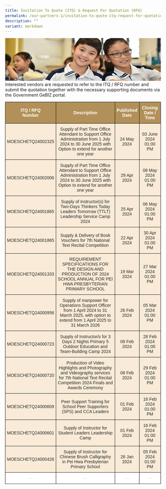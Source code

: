 ```yaml
---
title: Invitation To Quote (ITQ) & Request For Quotation (RFQ)
permalink: /our-partners-1/invitation-to-quote-itq-request-for-quotation-rfq/
description: ""
variant: markdown
---
```

![](/images/Website%20Banners%20Subpage/948x260%20masterhead%20-%20Our%20Partners3.jpg)
Interested vendors are requested to refer to the ITQ / RFQ number and submit the quotation together with the necessary supporting documents via the Government GeBIZ portal.  
  

<style type="text/css">
.tg  {border-collapse:collapse;border-spacing:0;}
.tg td{border-color:black;border-style:solid;border-width:1px;font-family:Arial, sans-serif;font-size:14px;
  overflow:hidden;padding:10px 5px;word-break:normal;}
.tg th{border-color:black;border-style:solid;border-width:1px;font-family:Arial, sans-serif;font-size:14px;
  font-weight:normal;overflow:hidden;padding:10px 5px;word-break:normal;}
.tg .tg-q1lf{background-color:#F9EBD7;color:#282828;text-align:center;vertical-align:middle}
.tg .tg-vgdu{background-color:#F9EBD7;color:#CCC;text-align:center;vertical-align:top}
.tg .tg-vtwo{background-color:#B29059;color:#FFF;font-weight:bold;text-align:center;vertical-align:middle}
.tg .tg-lhoz{background-color:#FFF;color:#CCC;text-align:center;vertical-align:top}
.tg .tg-r2gi{background-color:#FFF;color:#282828;text-align:center;vertical-align:middle}
</style>
<table class="tg">
<thead>
  <tr>
    <th class="tg-vtwo"><span style="color:#FFF;background-color:#B29059">ITQ / RFQ</span><br><span style="color:#FFF;background-color:#B29059">Number</span></th>
    <th class="tg-vtwo"><span style="color:#FFF;background-color:#B29059">Description</span></th>
    <th class="tg-vtwo"><span style="color:#FFF;background-color:#B29059">Published</span><br><span style="color:#FFF;background-color:#B29059">Date</span></th>
    <th class="tg-vtwo"><span style="color:#FFF;background-color:#B29059">Closing</span><br><span style="color:#FFF;background-color:#B29059">Date / Time</span></th>
  </tr>
</thead>
<tbody>
<tr>
		</tr>	<tr>
	</tr>	<tr>
		</tr>	<tr>
	</tr>	<tr><td class="tg-q1lf"><span style="color:#282828;background-color:transparent">  MOESCHETQ24002325</span></td>
    <td class="tg-q1lf"><span style="color:#282828;background-color:transparent">Supply of Part Time Office Attendant to Support Office Administration from 1 July 2024 to 30 June 2025 with Option to extend for another one year</span></td>
    <td class="tg-q1lf"><span style="color:#282828;background-color:transparent"> 24 May 2024</span></td>
    <td class="tg-q1lf"><span style="color:#282828;background-color:transparent"> 03 June 2024 01:00 PM</span></td>
  </tr><tr>
	</tr>	<tr>
	</tr>	<tr><td class="tg-q1lf"><span style="color:#282828;background-color:transparent">  MOESCHETQ24002006</span></td>
    <td class="tg-q1lf"><span style="color:#282828;background-color:transparent">Supply of Part Time Office Attendant to Support Office Administration from 1 July 2024 to 30 June 2025 with Option to extend for another one year</span></td>
    <td class="tg-q1lf"><span style="color:#282828;background-color:transparent"> 29 Apr 2024</span></td>
    <td class="tg-q1lf"><span style="color:#282828;background-color:transparent"> 08 May 2024 01:00 PM</span></td>
  </tr><tr>
	</tr>	<tr>
	</tr>	<tr><td class="tg-q1lf"><span style="color:#282828;background-color:transparent">  MOESCHETQ24001865</span></td>
    <td class="tg-q1lf"><span style="color:#282828;background-color:transparent">Supply of Instructor(s) for Two-Days Thinkers Today Leaders Tomorrow (TTLT) Leadership Service Camp 2024</span></td>
    <td class="tg-q1lf"><span style="color:#282828;background-color:transparent"> 25 Apr 2024</span></td>
    <td class="tg-q1lf"><span style="color:#282828;background-color:transparent"> 06 May 2024 01:00 PM</span></td>
  </tr><tr>
	</tr>	<tr>
	</tr>	<tr><td class="tg-q1lf"><span style="color:#282828;background-color:transparent">  MOESCHETQ24001865</span></td>
    <td class="tg-q1lf"><span style="color:#282828;background-color:transparent">Supply &amp; Delivery of Book Vouchers for 7th National Text Recital Competition</span></td>
    <td class="tg-q1lf"><span style="color:#282828;background-color:transparent"> 22 Apr 2024</span></td>
    <td class="tg-q1lf"><span style="color:#282828;background-color:transparent"> 30 Apr 2024 01:00 PM</span></td>
  </tr><tr>
		</tr>	<tr>
	</tr>	<tr><td class="tg-q1lf"><span style="color:#282828;background-color:transparent">  MOESCHETQ24001333</span></td>
    <td class="tg-q1lf"><span style="color:#282828;background-color:transparent">REQUIREMENT SPECIFICATIONS FOR THE DESIGN AND PRODUCTION OF 2024 SCHOOL ANNUAL FOR PEI HWA PRESBYTERIAN PRIMARY SCHOOL</span></td>
    <td class="tg-q1lf"><span style="color:#282828;background-color:transparent"> 19 Mar 2024</span></td>
    <td class="tg-q1lf"><span style="color:#282828;background-color:transparent"> 27 Mar 2024 01:00 PM</span></td>
  </tr><tr>
		</tr>	<tr>
	</tr>	<tr><td class="tg-q1lf"><span style="color:#282828;background-color:transparent">  MOESCHETQ24000956</span></td>
    <td class="tg-q1lf"><span style="color:#282828;background-color:transparent">Supply of manpower for Operations Support Officer from 1 April 2024 to 31 March 2025, with option to extend from 1 April 2025 to 31 March 2026</span></td>
    <td class="tg-q1lf"><span style="color:#282828;background-color:transparent"> 26 Feb 2024</span></td>
    <td class="tg-q1lf"><span style="color:#282828;background-color:transparent"> 05 Mar 2024 01:00 PM</span></td>
  </tr><tr>
	</tr>	<tr>
	</tr>	<tr><td class="tg-q1lf"><span style="color:#282828;background-color:transparent">  MOESCHETQ24000723</span></td>
    <td class="tg-q1lf"><span style="color:#282828;background-color:transparent">Supply of Instructor/s for 3 Days 2 Nights Primary 5 Outdoor Education and Team-Building Camp 2024</span></td>
    <td class="tg-q1lf"><span style="color:#282828;background-color:transparent"> 08 Feb 2024</span></td>
    <td class="tg-q1lf"><span style="color:#282828;background-color:transparent"> 28 Feb 2024 01:00 PM</span></td>
  </tr><tr>
	</tr>	<tr>
	</tr>	<tr><td class="tg-q1lf"><span style="color:#282828;background-color:transparent">  MOESCHETQ24000720</span></td>
    <td class="tg-q1lf"><span style="color:#282828;background-color:transparent">Production of Video Highlights and Photography and Videography services for 7th National Text Recital Competition 2024 Finals and Awards Ceremony</span></td>
    <td class="tg-q1lf"><span style="color:#282828;background-color:transparent"> 08 Feb 2024</span></td>
    <td class="tg-q1lf"><span style="color:#282828;background-color:transparent"> 29 Feb 2024 01:00 PM</span></td>
  </tr><tr>
	</tr>	<tr>
	</tr>	<tr>
	</tr>	<tr><td class="tg-q1lf"><span style="color:#282828;background-color:transparent">  MOESCHETQ24000609</span></td>
    <td class="tg-q1lf"><span style="color:#282828;background-color:transparent">Peer Support Training for School Peer Supporters (SPS) and CCA Leaders</span></td>
    <td class="tg-q1lf"><span style="color:#282828;background-color:transparent"> 01 Feb 2024</span></td>
    <td class="tg-q1lf"><span style="color:#282828;background-color:transparent"> 16 Feb 2024 01:00 PM</span></td>
  </tr><tr>
	</tr>	<tr>
	</tr>	<tr><td class="tg-q1lf"><span style="color:#282828;background-color:transparent">  MOESCHETQ24000601</span></td>
    <td class="tg-q1lf"><span style="color:#282828;background-color:transparent">Supply of Instructor for Student Leaders Leadership Camp</span></td>
    <td class="tg-q1lf"><span style="color:#282828;background-color:transparent"> 01 Feb 2024</span></td>
    <td class="tg-q1lf"><span style="color:#282828;background-color:transparent"> 16 Feb 2024 01:00 PM</span></td>
  </tr><tr>
	</tr>	<tr>
	</tr>	<tr><td class="tg-q1lf"><span style="color:#282828;background-color:transparent">  MOESCHETQ24000426</span></td>
    <td class="tg-q1lf"><span style="color:#282828;background-color:transparent">Supply of Instructor for Chinese Brush Calligraphy in Pei Hwa Presbyterian Primary School</span></td>
    <td class="tg-q1lf"><span style="color:#282828;background-color:transparent"> 26 Jan 2024</span></td>
    <td class="tg-q1lf"><span style="color:#282828;background-color:transparent"> 05 Feb 2024 01:00 PM</span></td>
  </tr><tr>
	 </tr><tr>
	 </tr><tr>
			</tr>	<tr><td class="tg-lhoz"><span style=""> ---</span></td>
    <td class="tg-lhoz"><span style="">--- </span></td>
    <td class="tg-lhoz"><span style=""> --- </span></td>
    <td class="tg-lhoz"><span style=""> --- </span></td>
  </tr><tr>
</tr>
</tbody>
</table>